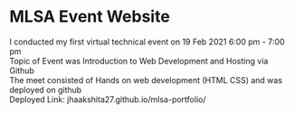 # MLSA Event Website
I conducted my first virtual technical event on 19 Feb 2021 6:00 pm - 7:00 pm <br>
Topic of Event was Introduction to Web Development and Hosting via Github <br>
The meet consisted of Hands on web development (HTML CSS) and was deployed on github <br>
Deployed Link: jhaakshita27.github.io/mlsa-portfolio/
